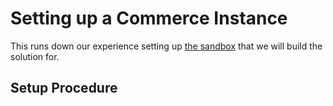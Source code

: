 # Setting up a Commerce Instance

This runs down our experience setting up [the sandbox](https://stage-sandbox.m2cloud.blueacorn.net) that we will build the solution for.

## Setup Procedure

```bash



```